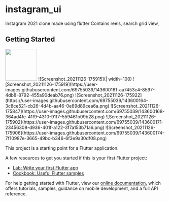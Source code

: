 # instagram_ui

Instagram 2021 clone made using flutter
Contains reels, search grid view,

## Getting Started
<img src="https://user-images.githubusercontent.com/69755039/143600153-7989cd5f-d955-4067-87a3-d1463d7fa694.png " width="100" height="100">
![Screenshot_20211126-175915](| width=100)
![Screenshot_20211126-175919](https://user-images.githubusercontent.com/69755039/143600161-aa7453c4-8597-4db8-8792-455a90deab76.png)
![Screenshot_20211126-175922](https://user-images.githubusercontent.com/69755039/143600164-3c8ce521-cb26-4d4b-aa46-0e89d89cea6a.png)
![Screenshot_20211126-175847](https://user-images.githubusercontent.com/69755039/143600168-364ad4fe-41f9-4310-91f7-559461b09b28.png)
![Screenshot_20211126-175902](https://user-images.githubusercontent.com/69755039/143600171-23456308-d936-401f-a122-3f7a153b71a6.png)
![Screenshot_20211126-175906](https://user-images.githubusercontent.com/69755039/143600174-7f10987e-3665-49bc-b346-6f3e9a30df08.png)

This project is a starting point for a Flutter application.

A few resources to get you started if this is your first Flutter project:

- [Lab: Write your first Flutter app](https://flutter.dev/docs/get-started/codelab)
- [Cookbook: Useful Flutter samples](https://flutter.dev/docs/cookbook)

For help getting started with Flutter, view our
[online documentation](https://flutter.dev/docs), which offers tutorials,
samples, guidance on mobile development, and a full API reference.
